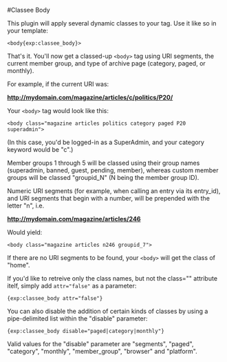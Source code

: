 #Classee Body

This plugin will apply several dynamic classes to your <body> tag.  Use it like so in your template:

`<body{exp:classee_body}>`

That's it.  You'll now get a classed-up `<body>` tag using URI segments, the current member group, and type of archive page (category, paged, or monthly).

For example, if the current URI was:

**http://mydomain.com/magazine/articles/c/politics/P20/**

Your `<body>` tag would look like this:

`<body class="magazine articles politics category paged P20 superadmin">`

(In this case, you'd be logged-in as a SuperAdmin, and your category keyword would be "c".)

Member groups 1 through 5 will be classed using their group names (superadmin, banned, guest, pending, member), whereas custom member groups will be classed "groupid_N" (N being the member group ID).

Numeric URI segments (for example, when calling an entry via its entry_id), and URI segments that begin with a number, will be prepended with the letter "n", i.e.

**http://mydomain.com/magazine/articles/246**

Would yield:

`<body class="magazine articles n246 groupid_7">`

If there are no URI segments to be found, your `<body>` will get the class of "home".

If you'd like to retreive only the class names, but not the class="" attribute itelf, simply add `attr="false"` as a parameter:

`{exp:classee_body attr="false"}`

You can also disable the addition of certain kinds of classes by using a pipe-delimited list within the "disable" parameter:

`{exp:classee_body disable="paged|category|monthly"}`

Valid values for the "disable" parameter are "segments", "paged", "category", "monthly", "member_group", "browser" and "platform".